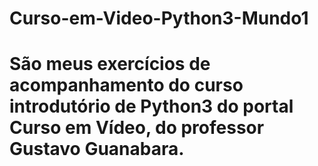 # Curso-em-Video-Python3-Mundo1
# São meus exercícios de acompanhamento do curso introdutório de Python3 do portal Curso em Vídeo, do professor Gustavo Guanabara.
